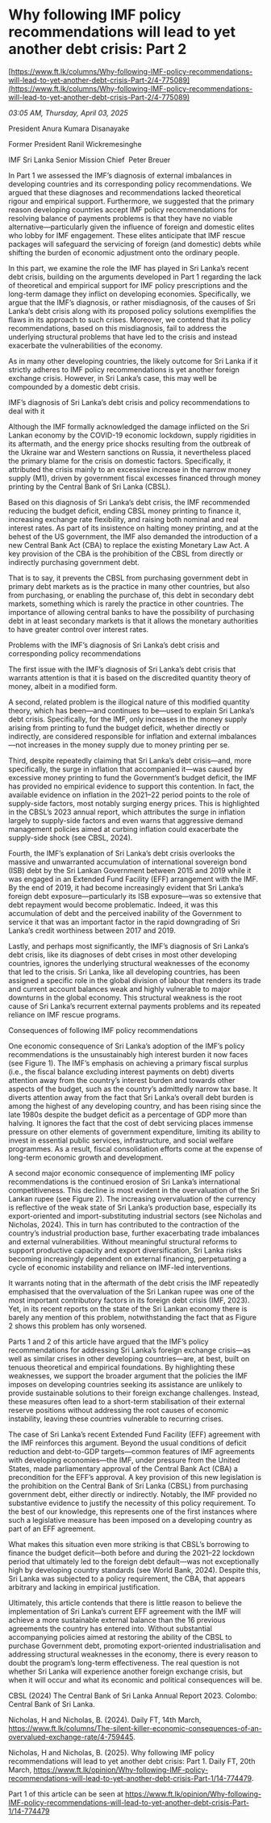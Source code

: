 # Why following IMF policy recommendations will lead to yet another debt crisis: Part 2

[https://www.ft.lk/columns/Why-following-IMF-policy-recommendations-will-lead-to-yet-another-debt-crisis-Part-2/4-775089](https://www.ft.lk/columns/Why-following-IMF-policy-recommendations-will-lead-to-yet-another-debt-crisis-Part-2/4-775089)

*03:05 AM, Thursday, April 03, 2025*

President Anura Kumara Disanayake

Former President Ranil Wickremesinghe

IMF Sri Lanka Senior Mission Chief  Peter Breuer

In Part 1 we assessed the IMF’s diagnosis of external imbalances in developing countries and its corresponding policy recommendations. We argued that these diagnoses and recommendations lacked theoretical rigour and empirical support. Furthermore, we suggested that the primary reason developing countries accept IMF policy recommendations for resolving balance of payments problems is that they have no viable alternative—particularly given the influence of foreign and domestic elites who lobby for IMF engagement. These elites anticipate that IMF rescue packages will safeguard the servicing of foreign (and domestic) debts while shifting the burden of economic adjustment onto the ordinary people.

In this part, we examine the role the IMF has played in Sri Lanka’s recent debt crisis, building on the arguments developed in Part 1 regarding the lack of theoretical and empirical support for IMF policy prescriptions and the long-term damage they inflict on developing economies. Specifically, we argue that the IMF’s diagnosis, or rather misdiagnosis, of the causes of Sri Lanka’s debt crisis along with its proposed policy solutions exemplifies the flaws in its approach to such crises. Moreover, we contend that its policy recommendations, based on this misdiagnosis, fail to address the underlying structural problems that have led to the crisis and instead exacerbate the vulnerabilities of the economy.

As in many other developing countries, the likely outcome for Sri Lanka if it strictly adheres to IMF policy recommendations is yet another foreign exchange crisis. However, in Sri Lanka’s case, this may well be compounded by a domestic debt crisis.

IMF’s diagnosis of Sri Lanka’s debt crisis and policy recommendations to deal with it

Although the IMF formally acknowledged the damage inflicted on the Sri Lankan economy by the COVID-19 economic lockdown, supply rigidities in its aftermath, and the energy price shocks resulting from the outbreak of the Ukraine war and Western sanctions on Russia, it nevertheless placed the primary blame for the crisis on domestic factors. Specifically, it attributed the crisis mainly to an excessive increase in the narrow money supply (M1), driven by government fiscal excesses financed through money printing by the Central Bank of Sri Lanka (CBSL).

Based on this diagnosis of Sri Lanka’s debt crisis, the IMF recommended reducing the budget deficit, ending CBSL money printing to finance it, increasing exchange rate flexibility, and raising both nominal and real interest rates. As part of its insistence on halting money printing, and at the behest of the US government, the IMF also demanded the introduction of a new Central Bank Act (CBA) to replace the existing Monetary Law Act. A key provision of the CBA is the prohibition of the CBSL from directly or indirectly purchasing government debt.

That is to say, it prevents the CBSL from purchasing government debt in primary debt markets as is the practice in many other countries, but also from purchasing, or enabling the purchase of, this debt in secondary debt markets, something which is rarely the practice in other countries. The importance of allowing central banks to have the possibility of purchasing debt in at least secondary markets is that it allows the monetary authorities to have greater control over interest rates.

Problems with the IMF’s diagnosis of Sri Lanka’s debt crisis and corresponding policy recommendations

The first issue with the IMF’s diagnosis of Sri Lanka’s debt crisis that warrants attention is that it is based on the discredited quantity theory of money, albeit in a modified form.

A second, related problem is the illogical nature of this modified quantity theory, which has been—and continues to be—used to explain Sri Lanka’s debt crisis. Specifically, for the IMF, only increases in the money supply arising from printing to fund the budget deficit, whether directly or indirectly, are considered responsible for inflation and external imbalances—not increases in the money supply due to money printing per se.

Third, despite repeatedly claiming that Sri Lanka’s debt crisis—and, more specifically, the surge in inflation that accompanied it—was caused by excessive money printing to fund the Government’s budget deficit, the IMF has provided no empirical evidence to support this contention. In fact, the available evidence on inflation in the 2021–22 period points to the role of supply-side factors, most notably surging energy prices. This is highlighted in the CBSL’s 2023 annual report, which attributes the surge in inflation largely to supply-side factors and even warns that aggressive demand management policies aimed at curbing inflation could exacerbate the supply-side shock (see CBSL, 2024).

Fourth, the IMF’s explanation of Sri Lanka’s debt crisis overlooks the massive and unwarranted accumulation of international sovereign bond (ISB) debt by the Sri Lankan Government between 2015 and 2019 while it was engaged in an Extended Fund Facility (EFF) arrangement with the IMF. By the end of 2019, it had become increasingly evident that Sri Lanka’s foreign debt exposure—particularly its ISB exposure—was so extensive that debt repayment would become problematic. Indeed, it was this accumulation of debt and the perceived inability of the Government to service it that was an important factor in the rapid downgrading of Sri Lanka’s credit worthiness between 2017 and 2019.

Lastly, and perhaps most significantly, the IMF’s diagnosis of Sri Lanka’s debt crisis, like its diagnoses of debt crises in most other developing countries, ignores the underlying structural weaknesses of the economy that led to the crisis. Sri Lanka, like all developing countries, has been assigned a specific role in the global division of labour that renders its trade and current account balances weak and highly vulnerable to major downturns in the global economy. This structural weakness is the root cause of Sri Lanka’s recurrent external payments problems and its repeated reliance on IMF rescue programs.

Consequences of following IMF policy recommendations

One economic consequence of Sri Lanka’s adoption of the IMF’s policy recommendations is the unsustainably high interest burden it now faces (see Figure 1). The IMF’s emphasis on achieving a primary fiscal surplus (i.e., the fiscal balance excluding interest payments on debt) diverts attention away from the country’s interest burden and towards other aspects of the budget, such as the country’s admittedly narrow tax base. It diverts attention away from the fact that Sri Lanka’s overall debt burden is among the highest of any developing country, and has been rising since the late 1980s despite the budget deficit as a percentage of GDP more than halving. It ignores the fact that the cost of debt servicing places immense pressure on other elements of government expenditure, limiting its ability to invest in essential public services, infrastructure, and social welfare programmes. As a result, fiscal consolidation efforts come at the expense of long-term economic growth and development.

A second major economic consequence of implementing IMF policy recommendations is the continued erosion of Sri Lanka’s international competitiveness. This decline is most evident in the overvaluation of the Sri Lankan rupee (see Figure 2). The increasing overvaluation of the currency is reflective of the weak state of Sri Lanka’s production base, especially its export-oriented and import-substituting industrial sectors (see Nicholas and Nicholas, 2024). This in turn has contributed to the contraction of the country’s industrial production base, further exacerbating trade imbalances and external vulnerabilities. Without meaningful structural reforms to support productive capacity and export diversification, Sri Lanka risks becoming increasingly dependent on external financing, perpetuating a cycle of economic instability and reliance on IMF-led interventions.

It warrants noting that in the aftermath of the debt crisis the IMF repeatedly emphasised that the overvaluation of the Sri Lankan rupee was one of the most important contributory factors in its foreign debt crisis (IMF, 2023). Yet, in its recent reports on the state of the Sri Lankan economy there is barely any mention of this problem, notwithstanding the fact that as Figure 2 shows this problem has only worsened.

Parts 1 and 2 of this article have argued that the IMF’s policy recommendations for addressing Sri Lanka’s foreign exchange crisis—as well as similar crises in other developing countries—are, at best, built on tenuous theoretical and empirical foundations. By highlighting these weaknesses, we support the broader argument that the policies the IMF imposes on developing countries seeking its assistance are unlikely to provide sustainable solutions to their foreign exchange challenges. Instead, these measures often lead to a short-term stabilisation of their external reserve positions without addressing the root causes of economic instability, leaving these countries vulnerable to recurring crises.

The case of Sri Lanka’s recent Extended Fund Facility (EFF) agreement with the IMF reinforces this argument. Beyond the usual conditions of deficit reduction and debt-to-GDP targets—common features of IMF agreements with developing economies—the IMF, under pressure from the United States, made parliamentary approval of the Central Bank Act (CBA) a precondition for the EFF’s approval. A key provision of this new legislation is the prohibition on the Central Bank of Sri Lanka (CBSL) from purchasing government debt, either directly or indirectly. Notably, the IMF provided no substantive evidence to justify the necessity of this policy requirement. To the best of our knowledge, this represents one of the first instances where such a legislative measure has been imposed on a developing country as part of an EFF agreement.

What makes this situation even more striking is that CBSL’s borrowing to finance the budget deficit—both before and during the 2021–22 lockdown period that ultimately led to the foreign debt default—was not exceptionally high by developing country standards (see World Bank, 2024). Despite this, Sri Lanka was subjected to a policy requirement, the CBA, that appears arbitrary and lacking in empirical justification.

Ultimately, this article contends that there is little reason to believe the implementation of Sri Lanka’s current EFF agreement with the IMF will achieve a more sustainable external balance than the 16 previous agreements the country has entered into. Without substantial accompanying policies aimed at restoring the ability of the CBSL to purchase Government debt, promoting export-oriented industrialisation and addressing structural weaknesses in the economy, there is every reason to doubt the program’s long-term effectiveness. The real question is not whether Sri Lanka will experience another foreign exchange crisis, but when it will occur and what its economic and political consequences will be.

CBSL (2024) The Central Bank of Sri Lanka Annual Report 2023. Colombo: Central Bank of Sri Lanka.

Nicholas, H and Nicholas, B. (2024). Daily FT, 14th March, https://www.ft.lk/columns/The-silent-killer-economic-consequences-of-an-overvalued-exchange-rate/4-759445.

Nicholas, H and Nicholas, B. (2025). Why following IMF policy recommendations will lead to yet another debt crisis: Part 1. Daily FT, 20th March, https://www.ft.lk/opinion/Why-following-IMF-policy-recommendations-will-lead-to-yet-another-debt-crisis-Part-1/14-774479.

Part 1 of this article can be seen at https://www.ft.lk/opinion/Why-following-IMF-policy-recommendations-will-lead-to-yet-another-debt-crisis-Part-1/14-774479

